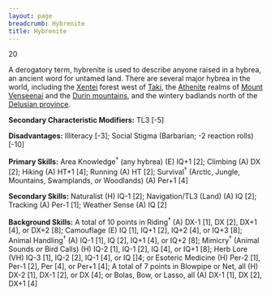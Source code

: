 ```yaml
---
layout: page
breadcrumb: Hybrenite
title: Hybrenite
---
```


<points>20</points>

A derogatory term, hybrenite is used to describe anyone raised in a hybrea, an ancient word for untamed land.  There are several major hybrea in the world, including the [Xentei](../races/humans/xentei) forest west of [Taki](../../places/taki), the [Athenite](../races/humans/athenite) realms of [Mount Venseenai](../../places/venseenai) and the [Durin mountains](../../places/durin), and the wintery badlands north of the [Delusian province](../../places/delusian).

**Secondary Characteristic Modifiers:**  TL3 [-5]

**Disadvantages:**  Illiteracy [-3]; Social Stigma (Barbarian; -2 reaction rolls) [-10]

**Primary Skills:**  Area Knowledge<sup>†</sup> (any hybrea) (E) IQ+1 [2]; Climbing (A) DX [2]; Hiking (A) HT+1 [4]; Running (A) HT [2]; Survival<sup>†</sup> (Arctic, Jungle, Mountains, Swamplands, _or_ Woodlands) (A) Per+1 [4]

**Secondary Skills:**  Naturalist (H) IQ-1 [2]; Navigation/TL3 (Land) (A) IQ [2]; Tracking (A) Per-1 [1]; Weather Sense (A) IQ [2]

**Background Skills:**  A total of 10 points in Riding<sup>†</sup> (A) DX-1 [1], DX [2], DX+1 [4], or DX+2 [8]; Camouflage (E) IQ [1], IQ+1 [2], IQ+2 [4], or IQ+3 [8]; Animal Handling<sup>†</sup> (A) IQ-1 [1], IQ [2], IQ+1 [4], or IQ+2 [8]; Mimicry<sup>†</sup> (Animal Sounds _or_ Bird Calls) (H) IQ-2 [1], IQ-1 [2], IQ [4], or IQ+1 [8]; Herb Lore (VH) IQ-3 [1], IQ-2 [2], IQ-1 [4], or IQ []4; or Esoteric Medicine (H) Per-2 [1], Per-1 [2], Per [4], or Per+1 [4]; A total of 7 points in Blowpipe or Net, all (H) DX-2 [1], DX-1 [2], or DX [4]; or Bolas, Bow, or Lasso, all (A) DX-1 [1], DX [2], DX+1 [4]

